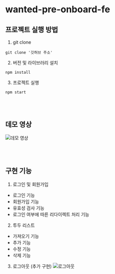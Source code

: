 # wanted-pre-onboard-fe

<h2>프로젝트 실행 방법</h2>

1. git clone

```
git clone '깃허브 주소'
```

2. 버전 및 라이브러리 설치

```
npm install
```

3. 프로젝트 실행

```
npm start
```

<br><br>

<h2>데모 영상</h2>
<img src="https://user-images.githubusercontent.com/66675699/184170190-1c2f2ad9-ad54-4126-9e3c-89289487ecb1.gif" alt="데모 영상"/>

<br><br>

<h2>구현 기능</h2>

1. 로그인 및 회원가입

- 로그인 기능
- 회원가입 기능
- 유효성 검사 기능
- 로그인 여부에 따른 리다이렉트 처리 기능
  <br>

2. 투두 리스트

- 가져오기 기능
- 추가 기능
- 수정 기능
- 삭제 기능
  <br>

3. 로그아웃 (추가 구현)
   <img src="https://user-images.githubusercontent.com/66675699/184171716-24e3aefb-86ed-4e22-a3d2-5e054b19dadb.gif" alt="로그아웃"/>
